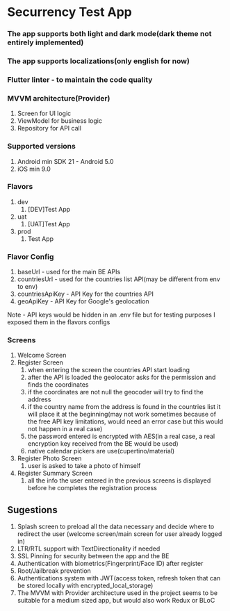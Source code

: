 # Securrency Test App
 
 ### The app supports both light and dark mode(dark theme not entirely implemented)

 ### The app supports localizations(only english for now)

 ### Flutter linter - to maintain the code quality

 ### **MVVM architecture(Provider)**
   1. Screen for UI logic
   2. ViewModel for business logic
   3. Repository for API call


### **Supported versions**
   1. Android min SDK 21 - Android 5.0
   2. iOS min 9.0
   
 ### **Flavors**
   1. dev
      1. [DEV]Test App
   2. uat
      1. [UAT]Test App
   3. prod
      1. Test App

### **Flavor Config**
   1. baseUrl - used for the main BE APIs
   2. countriesUrl - used for the countries list API(may be different from env to env)
   3. countriesApiKey - API Key for the countries API
   4. geoApiKey - API Key for Google's geolocation

Note - API keys would be hidden in an .env file but for testing purposes I exposed them in the flavors configs

### **Screens**
   1. Welcome Screen
   2. Register Screen
      1. when entering the screen the countries API start loading
      2. after the API is loaded the geolocator asks for the permission and finds the coordinates
      3. if the coordinates are not null the geocoder will try to find the address
      4. if the country name from the address is found in the countries list it will place it at the beginning(may not work sometimes because of the free API key limitations, would need an error case but this would not happen in a real case)
      5. the password entered is encrypted with AES(in a real case, a real encryption key received from the BE would be used)
      6. native calendar pickers are use(cupertino/material)
   3. Register Photo Screen
      1. user is asked to take a photo of himself
   4. Register Summary Screen
      1. all the info the user entered in the previous screens is displayed before he completes the registration process

## **Sugestions**
   1. Splash screen to preload all the data necessary and decide where to redirect the user (welcome screen/main screen for user already logged in)
   1. LTR/RTL support with TextDirectionality if needed
   2. SSL Pinning for security between the app and the BE
   3. Authentication with biometrics(Fingerprint/Face ID) after register
   4. Root/Jailbreak prevention
   5. Authentications system with JWT(access token, refresh token that can be stored locally with encrypted_local_storage)
   6. The MVVM with Provider architecture used in the project seems to be suitable for a medium sized app, but would also work Redux or BLoC
